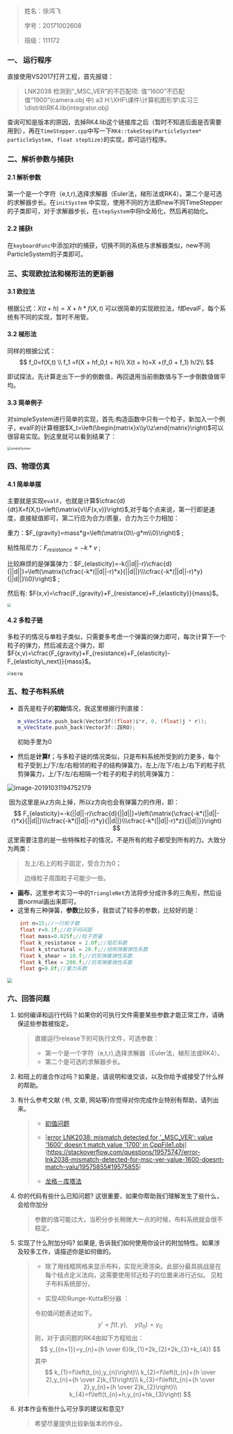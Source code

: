 > 姓名：徐鸿飞
>
> 学号：20171002608
>
> 班级：111172

### 一、 运行程序

直接使用VS2017打开工程，首先报错：

> LNK2038	检测到“_MSC_VER”的不匹配项: 值“1600”不匹配值“1900”(camera.obj 中)	a3	H:\XHF\课件\计算机图形学\实习三\distrib\RK4.lib(integrator.obj)

查询可知是版本的原因，去掉RK4.lib这个链接库之后（暂时不知道后面是否需要用到），再在`TimeStepper.cpp`中写一下`RK4::takeStep(ParticleSystem* particleSystem, float stepSize)`的实现，即可运行程序。

### 二、解析参数与捕获t

#### 2.1 解析参数

第一个是一个字符（e,t,r),选择求解器（Euler法，梯形法或RK4）。第二个是可选的求解器步长。在`initSystem`  中实现，使用不同的方法即new不同TimeStepper的子类即可，对于求解器步长，在`stepSystem`中将h全局化，然后再初始化。

#### 2.2 捕获t

在`keyboardFunc`中添加对t的捕获，切换不同的系统与求解器类似，new不同ParticleSystem的子类即可。

### 三、实现欧拉法和梯形法的更新器

#### 3.1 欧拉法

根据公式：$X(t+h)=X+h*f(X,t)$ 可以很简单的实现欧拉法，f即evalF，每个系统有不同的实现，暂时不用管。

#### 3.2 梯形法

同样的根据公式：
$$
f_0=f(X,t) \\
f_1 =f(X + hf_0,t + h)\\
X(t + h)=X +(f_0 + f_1) h/2\\
$$

即试探法，先计算走出下一步的倒数值，再回退用当前倒数值与下一步倒数值做平均。

#### 3.3 简单例子

对simpleSystem进行简单的实现，首先:构造函数中只有一个粒子，新加入一个例子，evalF的计算根据$X_t=\left(\begin{matrix}x\\y\\z\end{matrix}\right)$可以很容易实现。到这里就可以看到结果了：

<img src="img/simpleSystem.gif" alt="simpleSystem" style="zoom:50%;" />

### 四、物理仿真  

#### 4.1 简单单摆

主要就是实现`evalF`，也就是计算$\cfrac{d}{dt}X=f(X,t)=\left(\matrix{v\\F(x,v)}\right)$,对于每个点来说，第一行即是速度，直接赋值即可，第二行应为合力/质量，合力为三个力相加：

重力：$F_{gravity}=mass*g=\left(\matrix{0\\-g*m\\0}\right)$ ;

粘性阻尼力：$F_{resistance}=-k*v$ ;

比较麻烦的是弹簧弹力：$F_{elasticity}=-k(||d||-r)\cfrac{d}{||d||}=\left(\matrix{\cfrac{-k*(||d||-r)*x}{||d||}\\\cfrac{-k*(||d||-r)*y}{||d||}\\0}\right)$ ;

然后有: $F(x,v)=\cfrac{F_{gravity}+F_{resistance}+F_{elasticity}}{mass}$。

<img src="img/简答单摆.gif" style="zoom:50%;" />

#### 4.2 多粒子链

多粒子的情况与单粒子类似，只需要多考虑一个弹簧的弹力即可，每次计算下一个粒子的弹力，然后减去这个弹力，即$F(x,v)=\cfrac{F_{gravity}+F_{resistance}+F_{elasticity}-F_{elasticity\_next}}{mass}$。

<img src="img/多粒子链.gif" alt="多粒子链" style="zoom:50%;" />

### 五、粒子布料系统

- 首先是粒子的**初始**情况，我这里根据行列直接：

  ```c++
  m_vVecState.push_back(Vector3f((float)i*r, 0, (float)j * r));
  m_vVecState.push_back(Vector3f::ZERO);
  ```

  初始手里为0

- 然后是**计算f**；与多粒子链的情况类似，只是布料系统所受到的力更多，每个粒子受到上/下/左/右相邻的粒子的结构弹簧力，左上/左下/右上/右下的粒子抗剪弹簧力，上/下/左/右相隔一个粒子的粒子的抗弯弹簧力：

![image-20191031194752179](img/image-20191031194752179.png)

​	因为这里是从z方向上掉，所以z方向也会有弹簧力的作用，即：
$$
F_{elasticity}=-k(||d||-r)\cfrac{d}{||d||}=\left(\matrix{\cfrac{-k*(||d||-r)*x}{||d||}\\\cfrac{-k*(||d||-r)*y}{||d||}\\\cfrac{-k*(||d||-r)*z}{||d||}}\right)
$$
​	这里需要注意的是一些特殊粒子的情况，不是所有的粒子都受到所有的力。大致分为两类：

> 左上/右上的粒子固定，受合力为0；
>
> 边缘粒子周围粒子可能少一些。

- **画布**，这里参考实习一中的`TriangleNet`方法将步分成许多的三角形，然后设置normal画出来即可。
- 这里有三种弹簧，**参数**比较多，我尝试了较多的参数，比较好的是：

```c++
    int n=15;//一行粒子数
    float r=0.1f;//粒子间间距
    float mass=0.025f;//粒子质量
	float k_resistance = 2.0f;//阻尼系数
	float k_structural = 20.f;//结构弹簧弹性系数
	float k_shear = 10.f;//抗剪弹簧弹性系数
	float k_flex = 200.f;//抗弯弹簧弹性系数
	float g=9.8f;//重力系数
```

<img src="img/ClothSystem.gif" style="zoom:67%;" />

### 六、回答问题

1. 如何编译和运行代码？如果你的可执行文件需要某些参数才能正常工作，请确保这些参数被指定。

   > 直接运行release下的可执行文件，可选参数：
   >
   > - 第一个是一个字符（e,t,r),选择求解器（Euler法，梯形法或RK4）。
   > - 第二个是可选的求解器步长。  

2. 和班上的谁合作过吗？如果是，请说明和谁交谈，以及你给予或接受了什么样的帮助。

   > 

3. 有什么参考文献 (书, 文章, 网站等)你觉得对你完成作业特别有帮助，请列出来。 

   > - [初值问题](https://zh.wikipedia.org/wiki/%E5%88%9D%E5%80%BC%E5%95%8F%E9%A1%8C)
   >
   > - [[error LNK2038: mismatch detected for '_MSC_VER': value '1600' doesn't match value '1700' in CppFile1.obj](https://stackoverflow.com/questions/19575747/error-lnk2038-mismatch-detected-for-msc-ver-value-1600-doesnt-match-valu)](https://stackoverflow.com/questions/19575747/error-lnk2038-mismatch-detected-for-msc-ver-value-1600-doesnt-match-valu/19575855#19575855)
   >
   > - [龙格－库塔法](https://zh.wikipedia.org/wiki/%E9%BE%99%E6%A0%BC%EF%BC%8D%E5%BA%93%E5%A1%94%E6%B3%95)

4. 你的代码有些什么已知问题? 这很重要，如果你帮助我们理解发生了些什么，会给你加分 

   > 参数的值可能过大，当积分步长稍微大一点的时候，布料系统就会很不稳定。

5. 实现了什么附加分吗? 如果是, 告诉我们如何使用你设计的附加特性。如果涉及较多工作，请描述你是如何做的。 

   > -  除了用线框网格来显示布料，实现光滑渲染。此部分最具挑战是在每个结点定义法向，这需要使用邻近粒子的位置来进行近似。  见粒子布料系统部分。
   >
   > -  实现4阶Runge-Kutta积分器 ：
   >
   >   令初值问题表述如下。
   >   $$
   >   y'=f(t,y),\quad y(t_{0})=y_{0}
   >   $$
   >   则，对于该问题的RK4由如下方程给出：
   >   $$
   >   y_{{n+1}}=y_{n}+{h \over 6}(k_{1}+2k_{2}+2k_{3}+k_{4})
   >   $$
   >   其中
   >   $$
   >   k_{1}=f\left(t_{n},y_{n}\right)\\
   >   k_{2}=f\left(t_{n}+{h \over 2},y_{n}+{h \over 2}k_{1}\right)\\
   >   k_{3}=f\left(t_{n}+{h \over 2},y_{n}+{h \over 2}k_{2}\right)\\
   >   k_{4}=f\left(t_{n}+h,y_{n}+hk_{3}\right)
   >   $$
   >   

6. 对本作业有些什么可分享的建议和意见? 

   > 希望尽量提供比较新版本的作业。